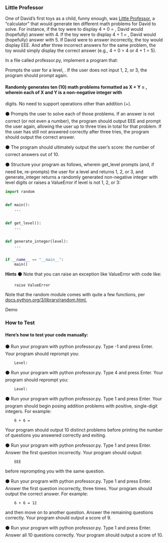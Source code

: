 ### Little Professor

One of David’s first toys as a child, funny enough, was [Little Professor](https://en.wikipedia.org/wiki/Little_Professor), a “calculator” that would generate ten different math problems for David to solve. For instance, if the toy were to display 4 + 0 = , David would (hopefully) answer with 4. If the toy were to display 4 + 1 = , David would (hopefully) answer with 5. If David were to answer incorrectly, the toy would display EEE. And after three incorrect answers for the same problem, the toy would simply display the correct answer (e.g., 4 + 0 = 4 or 4 + 1 = 5).

In a file called professor.py, implement a program that:

Prompts the user for a level, 
. If the user does not input 1, 2, or 3, the program should prompt again.

#### Randomly generates ten (10) math problems formatted as X + Y = , wherein each of X and Y is a non-negative integer with 
 digits. No need to support operations other than addition (+).
 
⚫ Prompts the user to solve each of those problems. If an answer is not correct (or not even a number), the program should output EEE and prompt the user again, allowing the user up to three tries in total for that problem. If the user has still not answered correctly after three tries, the program should output the correct answer.

⚫ The program should ultimately output the user’s score: the number of correct answers out of 10.

⚫ Structure your program as follows, wherein get_level prompts (and, if need be, re-prompts) the user for a level and returns 1, 2, or 3, and generate_integer returns a randomly generated non-negative integer with level digits or raises a ValueError if level is not 1, 2, or 3:

```python
import random


def main():
    ...


def get_level():
    ...


def generate_integer(level):
    ...


if __name__ == "__main__":
    main()
```
    
**Hints**
⚫ Note that you can raise an exception like ValueError with code like:

        raise ValueError
        
Note that the random module comes with quite a few functions, per [docs.python.org/3/library/random.html.](https://docs.python.org/3/library/random.html)

Demo

### How to Test
#### Here’s how to test your code manually:

⚫ Run your program with python professor.py. Type -1 and press Enter. Your program should reprompt you:

        Level:   
        
⚫ Run your program with python professor.py. Type 4 and press Enter. Your program should reprompt you:

        Level:   
        
⚫ Run your program with python professor.py. Type 1 and press Enter. Your program should begin posing addition problems with positive, single-digit integers. For example:

        6 + 6 =    
 Your program should output 10 distinct problems before printing the number of questions you answered correctly and exiting.


⚫ Run your program with python professor.py. Type 1 and press Enter. Answer the first question incorrectly. Your program should output:

        EEE
before reprompting you with the same question.

⚫ Run your program with python professor.py. Type 1 and press Enter. Answer the first question incorrectly, three times. Your program should output the correct answer. For example:

        6 + 6 = 12
and then move on to another question. Answer the remaining questions correctly. Your program should output a score of 9.

⚫ Run your program with python professor.py. Type 1 and press Enter. Answer all 10 questions correctly. Your program should output a score of 10.
